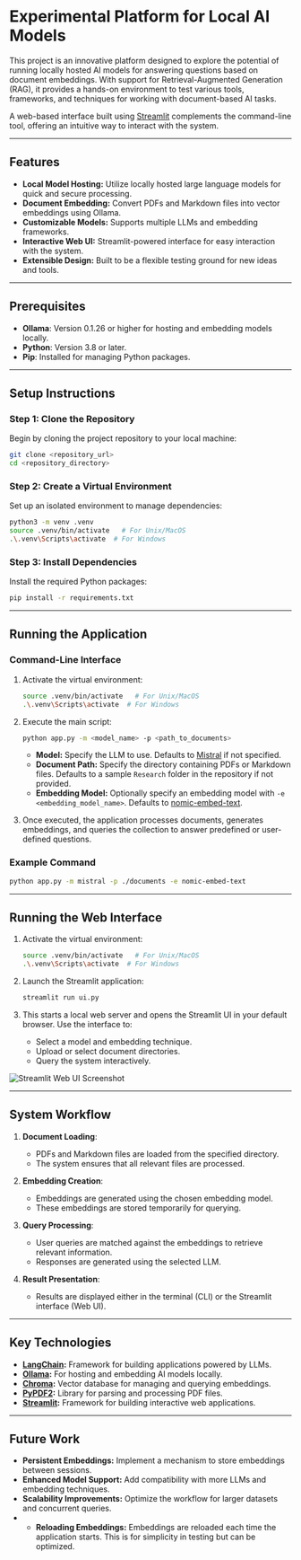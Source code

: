 # Experimental Platform for Local AI Models

This project is an innovative platform designed to explore the potential of running locally hosted AI models for answering questions based on document embeddings. With support for Retrieval-Augmented Generation (RAG), it provides a hands-on environment to test various tools, frameworks, and techniques for working with document-based AI tasks.

A web-based interface built using [Streamlit](https://streamlit.io/) complements the command-line tool, offering an intuitive way to interact with the system.

---

## Features

- **Local Model Hosting:** Utilize locally hosted large language models for quick and secure processing.
- **Document Embedding:** Convert PDFs and Markdown files into vector embeddings using Ollama.
- **Customizable Models:** Supports multiple LLMs and embedding frameworks.
- **Interactive Web UI:** Streamlit-powered interface for easy interaction with the system.
- **Extensible Design:** Built to be a flexible testing ground for new ideas and tools.

---

## Prerequisites

- **Ollama**: Version 0.1.26 or higher for hosting and embedding models locally.
- **Python**: Version 3.8 or later.
- **Pip**: Installed for managing Python packages.

---

## Setup Instructions

### Step 1: Clone the Repository

Begin by cloning the project repository to your local machine:

```bash
git clone <repository_url>
cd <repository_directory>
```

### Step 2: Create a Virtual Environment

Set up an isolated environment to manage dependencies:

```bash
python3 -m venv .venv
source .venv/bin/activate   # For Unix/MacOS
.\.venv\Scripts\activate  # For Windows
```

### Step 3: Install Dependencies

Install the required Python packages:

```bash
pip install -r requirements.txt
```

---

## Running the Application

### Command-Line Interface

1. Activate the virtual environment:

   ```bash
   source .venv/bin/activate   # For Unix/MacOS
   .\.venv\Scripts\activate  # For Windows
   ```

2. Execute the main script:

   ```bash
   python app.py -m <model_name> -p <path_to_documents>
   ```

   - **Model:** Specify the LLM to use. Defaults to [Mistral](https://ollama.com/library/mistral) if not specified.
   - **Document Path:** Specify the directory containing PDFs or Markdown files. Defaults to a sample `Research` folder in the repository if not provided.
   - **Embedding Model:** Optionally specify an embedding model with `-e <embedding_model_name>`. Defaults to [nomic-embed-text](https://ollama.com/library/nomic-embed-text).

3. Once executed, the application processes documents, generates embeddings, and queries the collection to answer predefined or user-defined questions.

### Example Command

```bash
python app.py -m mistral -p ./documents -e nomic-embed-text
```

---

## Running the Web Interface

1. Activate the virtual environment:

   ```bash
   source .venv/bin/activate   # For Unix/MacOS
   .\.venv\Scripts\activate  # For Windows
   ```

2. Launch the Streamlit application:

   ```bash
   streamlit run ui.py
   ```

3. This starts a local web server and opens the Streamlit UI in your default browser. Use the interface to:
   - Select a model and embedding technique.
   - Upload or select document directories.
   - Query the system interactively.

![Streamlit Web UI Screenshot](images/streamlit_ui.png)

---

## System Workflow

1. **Document Loading**:
   - PDFs and Markdown files are loaded from the specified directory.
   - The system ensures that all relevant files are processed.

2. **Embedding Creation**:
   - Embeddings are generated using the chosen embedding model.
   - These embeddings are stored temporarily for querying.

3. **Query Processing**:
   - User queries are matched against the embeddings to retrieve relevant information.
   - Responses are generated using the selected LLM.

4. **Result Presentation**:
   - Results are displayed either in the terminal (CLI) or the Streamlit interface (Web UI).

---

## Key Technologies

- **[LangChain](https://github.com/langchain/langchain):** Framework for building applications powered by LLMs.
- **[Ollama](https://ollama.ai/):** For hosting and embedding AI models locally.
- **[Chroma](https://docs.trychroma.com/):** Vector database for managing and querying embeddings.
- **[PyPDF2](https://pypi.org/project/PyPDF2/):** Library for parsing and processing PDF files.
- **[Streamlit](https://streamlit.io/):** Framework for building interactive web applications.

---

## Future Work

- **Persistent Embeddings:** Implement a mechanism to store embeddings between sessions.
- **Enhanced Model Support:** Add compatibility with more LLMs and embedding techniques.
- **Scalability Improvements:** Optimize the workflow for larger datasets and concurrent queries.
- - **Reloading Embeddings:** Embeddings are reloaded each time the application starts. This is for simplicity in testing but can be optimized.




